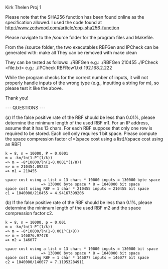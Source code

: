 Kirk Thelen
Proj 1

Please note that the SHA256 function has been found online as the specification allowed.
I used the code found at http://www.zedwood.com/article/cpp-sha256-function

Please navigate to the /source folder for the program files and Makefile.

From the /source folder, the two executables RBFGen and IPCheck can be generated with:
     make all
They can be removed with
     make clean
     
They can be tested as follows:
     ./RBFGen <m>
     	      e.g.: ./RBFGen 210455
     ./IPCheck <file.txt> <ip address xxx.xxx.x.xxx>
     	       e.g.: ./IPCheck RBFRow1.txt 192.168.2.222

While the program checks for the correct number of inputs, it will not properly
handle inputs of the wrong type (e.g., inputting a string for m), so please test
it like the above.

Thank you!

--- QUESTIONS ---

(a) If the false positive rate of the RBF should be less than 0.01%, please determine the
minimum length of the used RBF m1. For an IP address, assume that it has 13 chars. For each
RBF suppose that only one row is required to be stored. Each cell only requires 1 bit space.
Please compute the space compression factor c1=(space cost using a list)/(space cost using an RBF)

	k = 8, n = 10000, P = 0.0001
	m = -kn/ln(1-P^(1/k))
  	=> m = -8*10000/ln(1-0.0001^(1/8))
  	=> m = 210454.09233
  	=> m1 = 210455

	space cost using a list = 13 chars * 10000 inputs = 130000 byte space
	      	   	   	=> 130000 byte space * 8 = 1040000 bit space
	space cost using RBF = 1 char * 210455 inputs = 210455 bit space
	c1 = 1040000/210455 = 4.94167399206

(b) If the false positive rate of the RBF should be less than 0.1%, please determine the
minimum length of the used RBF m2 and the space compression factor c2.

	k = 8, n = 10000, p = 0.001
	m = -kn/ln(1-P^(1/k))
	=> m = -8*10000/ln(1-0.001^(1/8))
	=> m = 146076.97478
	=> m2 = 146077

	space cost using a list = 13 chars * 10000 inputs = 130000 bit space
	      	   	   	=> 130000 byte space * 8 = 1040000 bit space
	space cost using RBF = 1 char * 146077 inputs = 146077 bit space
	c2 = 1040000/146077 = 7.11953284911
